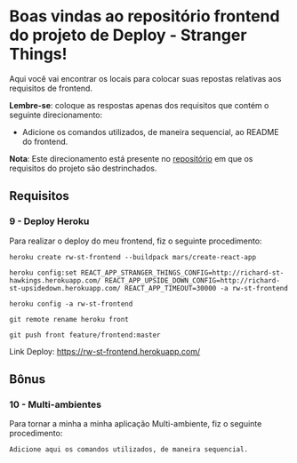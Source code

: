 # Boas vindas ao repositório frontend do projeto de Deploy - Stranger Things!

Aqui você vai encontrar os locais para colocar suas repostas relativas aos requisitos de frontend.

**Lembre-se**: coloque as respostas apenas dos requisitos que contém o seguinte direcionamento:

  - Adicione os comandos utilizados, de maneira sequencial, ao README do frontend.

**Nota**: Este direcionamento está presente no [repositório](https://github.com/tryber/sd-01-project-stranger-things) em que os requisitos do projeto são destrinchados.

## Requisitos

### 9 - Deploy Heroku

Para realizar o deploy do meu frontend, fiz o seguinte procedimento:

 `heroku create rw-st-frontend --buildpack mars/create-react-app`
 
 `heroku config:set REACT_APP_STRANGER_THINGS_CONFIG=http://richard-st-hawkings.herokuapp.com/ REACT_APP_UPSIDE_DOWN_CONFIG=http://richard-st-upsidedown.herokuapp.com/ REACT_APP_TIMEOUT=30000 -a rw-st-frontend`
 
 `heroku config -a rw-st-frontend`
 
 `git remote rename heroku front`
 
 `git push front feature/frontend:master`

 Link Deploy: https://rw-st-frontend.herokuapp.com/

## Bônus

### 10 - Multi-ambientes

Para tornar a minha a minha aplicação Multi-ambiente, fiz o seguinte procedimento:

`Adicione aqui os comandos utilizados, de maneira sequencial.`

